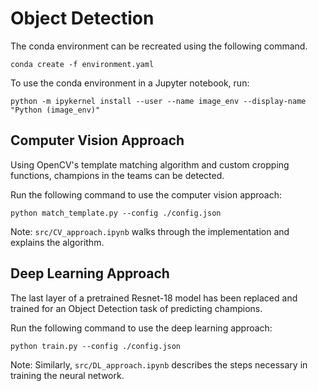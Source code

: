# Object Detection

The conda environment can be recreated using the following command.

`conda create -f environment.yaml`

To use the conda environment in a Jupyter notebook, run:

`python -m ipykernel install --user --name image_env --display-name "Python (image_env)"`


## Computer Vision Approach

Using OpenCV's template matching algorithm and custom cropping functions, champions in the teams can be detected.

Run the following command to use the computer vision approach:

`python match_template.py --config ./config.json`

Note: `src/CV_approach.ipynb` walks through the implementation and explains the algorithm.

## Deep Learning Approach

The last layer of a pretrained Resnet-18 model has been replaced and trained for an Object Detection task of predicting champions.

Run the following command to use the deep learning approach:

`python train.py --config ./config.json`

Note: Similarly, `src/DL_approach.ipynb` describes the steps necessary in training the neural network.
